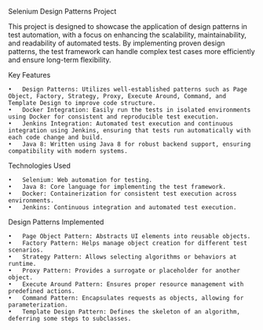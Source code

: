 Selenium Design Patterns Project

This project is designed to showcase the application of design patterns in test automation, with a focus on enhancing the scalability, maintainability, and readability of automated tests. By implementing proven design patterns, the test framework can handle complex test cases more efficiently and ensure long-term flexibility.

Key Features

	•	Design Patterns: Utilizes well-established patterns such as Page Object, Factory, Strategy, Proxy, Execute Around, Command, and Template Design to improve code structure.
	•	Docker Integration: Easily run the tests in isolated environments using Docker for consistent and reproducible test execution.
	•	Jenkins Integration: Automated test execution and continuous integration using Jenkins, ensuring that tests run automatically with each code change and build.
	•	Java 8: Written using Java 8 for robust backend support, ensuring compatibility with modern systems.

Technologies Used

	•	Selenium: Web automation for testing.
	•	Java 8: Core language for implementing the test framework.
	•	Docker: Containerization for consistent test execution across environments.
	•	Jenkins: Continuous integration and automated test execution.

 Design Patterns Implemented

	•	Page Object Pattern: Abstracts UI elements into reusable objects.
	•	Factory Pattern: Helps manage object creation for different test scenarios.
	•	Strategy Pattern: Allows selecting algorithms or behaviors at runtime.
	•	Proxy Pattern: Provides a surrogate or placeholder for another object.
	•	Execute Around Pattern: Ensures proper resource management with predefined actions.
	•	Command Pattern: Encapsulates requests as objects, allowing for parameterization.
	•	Template Design Pattern: Defines the skeleton of an algorithm, deferring some steps to subclasses.
